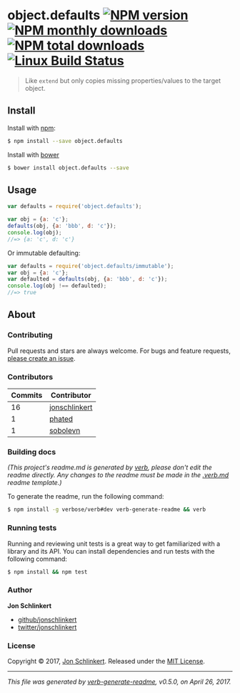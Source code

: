 # object.defaults [![NPM version](https://img.shields.io/npm/v/object.defaults.svg?style=flat)](https://www.npmjs.com/package/object.defaults) [![NPM monthly downloads](https://img.shields.io/npm/dm/object.defaults.svg?style=flat)](https://npmjs.org/package/object.defaults)  [![NPM total downloads](https://img.shields.io/npm/dt/object.defaults.svg?style=flat)](https://npmjs.org/package/object.defaults) [![Linux Build Status](https://img.shields.io/travis/jonschlinkert/object.defaults.svg?style=flat&label=Travis)](https://travis-ci.org/jonschlinkert/object.defaults)

> Like `extend` but only copies missing properties/values to the target object.

## Install

Install with [npm](https://www.npmjs.com/):

```sh
$ npm install --save object.defaults
```

Install with [bower](https://bower.io/)

```sh
$ bower install object.defaults --save
```

## Usage

```js
var defaults = require('object.defaults');

var obj = {a: 'c'};
defaults(obj, {a: 'bbb', d: 'c'});
console.log(obj);
//=> {a: 'c', d: 'c'}
```

Or immutable defaulting:
```js
var defaults = require('object.defaults/immutable');
var obj = {a: 'c'};
var defaulted = defaults(obj, {a: 'bbb', d: 'c'});
console.log(obj !== defaulted);
//=> true
```

## About

### Contributing

Pull requests and stars are always welcome. For bugs and feature requests, [please create an issue](../../issues/new).

### Contributors

| **Commits** | **Contributor** |
| --- | --- |
| 16 | [jonschlinkert](https://github.com/jonschlinkert) |
| 1 | [phated](https://github.com/phated) |
| 1 | [sobolevn](https://github.com/sobolevn) |

### Building docs

_(This project's readme.md is generated by [verb](https://github.com/verbose/verb-generate-readme), please don't edit the readme directly. Any changes to the readme must be made in the [.verb.md](.verb.md) readme template.)_

To generate the readme, run the following command:

```sh
$ npm install -g verbose/verb#dev verb-generate-readme && verb
```

### Running tests

Running and reviewing unit tests is a great way to get familiarized with a library and its API. You can install dependencies and run tests with the following command:

```sh
$ npm install && npm test
```

### Author

**Jon Schlinkert**

* [github/jonschlinkert](https://github.com/jonschlinkert)
* [twitter/jonschlinkert](https://twitter.com/jonschlinkert)

### License

Copyright © 2017, [Jon Schlinkert](https://github.com/jonschlinkert).
Released under the [MIT License](LICENSE).

***

_This file was generated by [verb-generate-readme](https://github.com/verbose/verb-generate-readme), v0.5.0, on April 26, 2017._